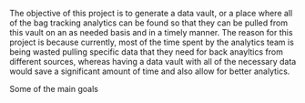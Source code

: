   The objective of this project is to generate a data vault, or a place where all of the bag tracking analytics can be found so that they can be pulled from this vault on an as needed basis and in a timely manner. The reason for this project is because currently, most of the time spent by the analytics team is being wasted pulling specific data that they need for back anayltics from different sources, whereas having a data vault with all of the necessary data would save a significant amount of time and also allow for better analytics.

Some of the main goals
